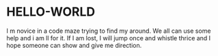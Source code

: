 # HELLO-WORLD
I m novice in a code maze trying to find my around. We all can use some help and i am ll for it. If I am lost, I will jump once and whistle thrice and I hope someone can show and give me direction.
